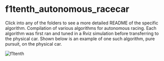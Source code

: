 # f1tenth_autonomous_racecar
Click into any of the folders to see a more detailed README of the specific algorithm.
Compilation of various algorithms for autonomous racing. Each algorithm was first ran and tuned in a Rviz simulation before transferring to the physical car. Shown below is an example of one such algorithm, pure pursuit, on the physical car.  

![f1tenth](https://github.com/Jixi123/f1tenth_autonomous_racecar/assets/86895390/ff5455e6-bb97-4429-ba02-dd2966a43e03)

